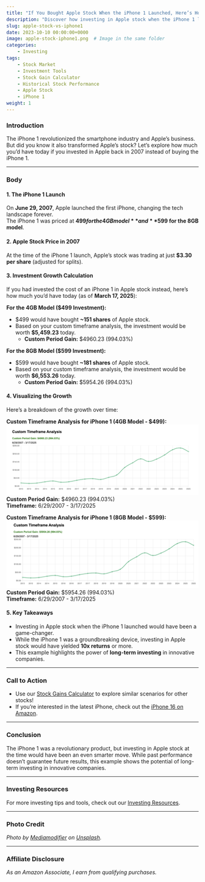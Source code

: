 ```yaml
---
title: "If You Bought Apple Stock When the iPhone 1 Launched, Here’s How Much You’d Have Today"
description: "Discover how investing in Apple stock when the iPhone 1 launched would have made you richer. Use our Stock Gain Calculator to analyze historical stock performance and make smarter investment decisions."
slug: apple-stock-vs-iphone1
date: 2023-10-10 00:00:00+0000
image: apple-stock-iphone1.png  # Image in the same folder
categories:
    - Investing
tags:
    - Stock Market
    - Investment Tools
    - Stock Gain Calculator
    - Historical Stock Performance
    - Apple Stock
    - iPhone 1
weight: 1
---
```


### **Introduction**  
The iPhone 1 revolutionized the smartphone industry and Apple’s business. But did you know it also transformed Apple’s stock? Let’s explore how much you’d have today if you invested in Apple back in 2007 instead of buying the iPhone 1.

---

### **Body**

#### **1. The iPhone 1 Launch**  
On **June 29, 2007**, Apple launched the first iPhone, changing the tech landscape forever.  
The iPhone 1 was priced at **$499 for the 4GB model** and **$599 for the 8GB model**.  

#### **2. Apple Stock Price in 2007**  
At the time of the iPhone 1 launch, Apple’s stock was trading at just **$3.30 per share** (adjusted for splits).  

#### **3. Investment Growth Calculation**  
If you had invested the cost of an iPhone 1 in Apple stock instead, here’s how much you’d have today (as of **March 17, 2025**):  

**For the 4GB Model ($499 Investment):**  
- $499 would have bought **~151 shares** of Apple stock.  
- Based on your custom timeframe analysis, the investment would be worth **$5,459.23** today.  
  - **Custom Period Gain:** $4960.23 (994.03%)  

**For the 8GB Model ($599 Investment):**  
- $599 would have bought **~181 shares** of Apple stock.  
- Based on your custom timeframe analysis, the investment would be worth **$6,553.26** today.  
  - **Custom Period Gain:** $5954.26 (994.03%)  

#### **4. Visualizing the Growth**  
Here’s a breakdown of the growth over time:  

**Custom Timeframe Analysis for iPhone 1 (4GB Model - $499):**  
![Custom Timeframe Analysis for iPhone 1 (4GB Model - $499)](./iphone1-stock-gains-499.png)  
**Custom Period Gain:** $4960.23 (994.03%)  
**Timeframe:** 6/29/2007 - 3/17/2025  

**Custom Timeframe Analysis for iPhone 1 (8GB Model - $599):**  
![Custom Timeframe Analysis for iPhone 1 (8GB Model - $599)](./iphone1-stock-gains-599.png)  
**Custom Period Gain:** $5954.26 (994.03%)  
**Timeframe:** 6/29/2007 - 3/17/2025  

#### **5. Key Takeaways**  
- Investing in Apple stock when the iPhone 1 launched would have been a game-changer.  
- While the iPhone 1 was a groundbreaking device, investing in Apple stock would have yielded **10x returns** or more.  
- This example highlights the power of **long-term investing** in innovative companies.  

---

### **Call to Action**  
- Use our [Stock Gains Calculator](https://stockgainscalculator.com) to explore similar scenarios for other stocks!  
- If you’re interested in the latest iPhone, check out the [iPhone 16 on Amazon](https://amzn.to/3Fycyfv).  

---

### **Conclusion**  
The iPhone 1 was a revolutionary product, but investing in Apple stock at the time would have been an even smarter move. While past performance doesn’t guarantee future results, this example shows the potential of long-term investing in innovative companies.  

---

### **Investing Resources**  
For more investing tips and tools, check out our [Investing Resources](/categories/investing).  

---

### **Photo Credit**  
*Photo by [Mediamodifier](https://unsplash.com/@mediamodifier) on [Unsplash](https://unsplash.com/).*  

---

### **Affiliate Disclosure**  
*As an Amazon Associate, I earn from qualifying purchases.*
